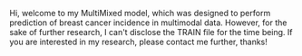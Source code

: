 Hi, welcome to my MultiMixed model, which was designed to perform prediction of breast cancer incidence in multimodal data.
However, for the sake of further research, I can't disclose the TRAIN file for the time being.
If you are interested in my research, please contact me further, thanks!
